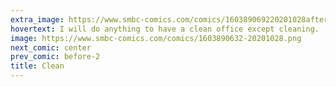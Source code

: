 ```yaml
---
extra_image: https://www.smbc-comics.com/comics/160389069220201028after.png
hovertext: I will do anything to have a clean office except cleaning.
image: https://www.smbc-comics.com/comics/1603890632-20201028.png
next_comic: center
prev_comic: before-2
title: Clean
---
```


